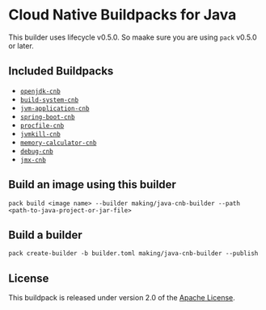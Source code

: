 # Cloud Native Buildpacks for Java

This builder uses lifecycle v0.5.0. So maake sure you are using `pack` v0.5.0 or later.

## Included Buildpacks
* [`openjdk-cnb`](https://github.com/cloudfoundry/openjdk-cnb)
* [`build-system-cnb`](https://github.com/cloudfoundry/build-system-cnb)
* [`jvm-application-cnb`](https://github.com/cloudfoundry/jvm-application-cnb)
* [`spring-boot-cnb`](https://github.com/cloudfoundry/spring-boot-cnb)
* [`procfile-cnb`](https://github.com/cloudfoundry/procfile-cnb)
* [`jvmkill-cnb`](https://github.com/making/jvmkill-cnb)
* [`memory-calculator-cnb`](https://github.com/making/memory-calculator-cnb)
* [`debug-cnb`](https://github.com/cloudfoundry/debug-cnb)
* [`jmx-cnb`](https://github.com/cloudfoundry/jmx-cnb)

## Build an image using this builder

```
pack build <image name> --builder making/java-cnb-builder --path <path-to-java-project-or-jar-file>
```

## Build a builder

```
pack create-builder -b builder.toml making/java-cnb-builder --publish
```

## License
This buildpack is released under version 2.0 of the [Apache License][a].

[a]: https://www.apache.org/licenses/LICENSE-2.0
